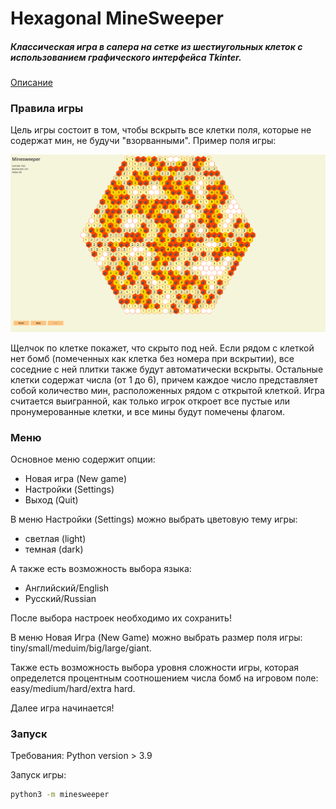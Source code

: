 # Hexagonal MineSweeper
##### _Классическая игра в сапера на сетке из шестиугольных клеток с использованием графического интерфейса Tkinter_.
[Описание](https://github.com/OzerovaDaria/py_project/issues/2) 
### Правила игры

Цель игры состоит в том, чтобы вскрыть все клетки поля, которые не содержат мин, не будучи "взорванными".
Пример поля игры:

![ui_example](docs/images/ui_example.png)

Щелчок по клетке покажет, что скрыто под ней. Если рядом с клеткой нет бомб (помеченных как клетка без номера при вскрытии), все соседние с ней плитки также будут автоматически вскрыты. Остальные клетки содержат числа (от 1 до 6), причем каждое число представляет собой количество мин, расположенных рядом с открытой клеткой.
Игра считается выигранной, как только игрок откроет все пустые или пронумерованные клетки, и все мины будут помечены флагом.

### Меню
Основное меню содержит опции:
- Новая игра (New game)
- Настройки (Settings)
- Выход (Quit)
    
В меню Настройки (Settings) можно выбрать цветовую тему игры:
- светлая (light)
- темная (dark)

А также есть возможность выбора языка:
- Английский/English
- Русский/Russian

После выбора настроек необходимо их сохранить!
    
В меню Новая Игра (New Game) можно выбрать размер поля игры:
tiny/small/meduim/big/large/giant.

Также есть возможность выбора уровня сложности игры, которая определется процентным соотношением числа бомб на игровом поле:
easy/medium/hard/extra hard.

Далее игра начинается!

### Запуск
Требования: Python version > 3.9

Запуск игры:
```sh
python3 -m minesweeper
```
